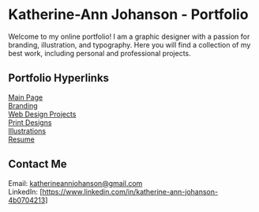 # Katherine-Ann Johanson - Portfolio

Welcome to my online portfolio! I am a graphic designer with a passion for branding, illustration, and typography. Here you will find a collection of my best work, including personal and professional projects.

## Portfolio Hyperlinks

[Main Page](https://github.com/kjoh7/Portfolio)  
[Branding](https://github.com/kjoh7/Portfolio/tree/main/Print-Designs)  
[Web Design Projects](https://github.com/kjoh7/Portfolio/tree/main/Web-Design)  
[Print Designs](https://github.com/kjoh7/Portfolio/tree/main/Print-Designs)  
[Illustrations](https://github.com/kjoh7/Portfolio/tree/main/Illustrations)  
[Resume](https://github.com/kjoh7/Portfolio/tree/main/Resume)  

## Contact Me

Email: katherineannjohanson@gmail.com  
LinkedIn: [https://www.linkedin.com/in/katherine-ann-johanson-4b0704213]
